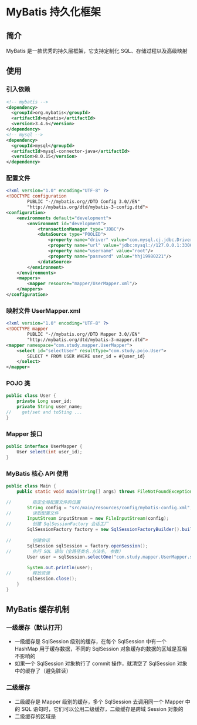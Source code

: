 # MyBatis 持久化框架

## 简介
MyBatis 是一款优秀的持久层框架，它支持定制化 SQL、存储过程以及高级映射

## 使用

### 引入依赖
```xml
<!-- mybatis -->
<dependency>
  <groupId>org.mybatis</groupId>
  <artifactId>mybatis</artifactId>
  <version>3.4.6</version>
</dependency>
<!-- mysql -->
<dependency>
  <groupId>mysql</groupId>
  <artifactId>mysql-connector-java</artifactId>
  <version>8.0.15</version>
</dependency>
```

### 配置文件
```xml
<?xml version="1.0" encoding="UTF-8" ?>
<!DOCTYPE configuration
        PUBLIC "-//mybatis.org//DTD Config 3.0//EN"
        "http://mybatis.org/dtd/mybatis-3-config.dtd">
<configuration>
    <environments default="development">
        <environment id="development">
            <transactionManager type="JDBC"/>
            <dataSource type="POOLED">
                <property name="driver" value="com.mysql.cj.jdbc.Driver"/>
                <property name="url" value="jdbc:mysql://127.0.0.1:3306/study"/>
                <property name="username" value="root"/>
                <property name="password" value="hhj19980221"/>
            </dataSource>
        </environment>
    </environments>
    <mappers>
        <mapper resource="mapper/UserMapper.xml"/>
    </mappers>
</configuration>
```

### 映射文件 UserMapper.xml
```xml
<?xml version="1.0" encoding="UTF-8" ?>
<!DOCTYPE mapper
        PUBLIC "-//mybatis.org//DTD Mapper 3.0//EN"
        "http://mybatis.org/dtd/mybatis-3-mapper.dtd">
<mapper namespace="com.study.mapper.UserMapper">
    <select id="selectUser" resultType="com.study.pojo.User">
        SELECT * FROM USER WHERE user_id = #{user_id}
    </select>
</mapper>
```

### POJO 类
```java
public class User {
    private Long user_id;
    private String user_name;
//    get/set and toSting ...    
}

```

### Mapper 接口
```java
public interface UserMapper {
    User select(int user_id);
}
```

### MyBatis 核心 API 使用
```java
public class Main {
    public static void main(String[] args) throws FileNotFoundException {

//        指定全局配置文件的位置
        String config = "src/main/resources/config/mybatis-config.xml";
//        读取配置文件
        InputStream inputStream = new FileInputStream(config);
//        创建 SqlSessionFactory 会话工厂
        SqlSessionFactory factory = new SqlSessionFactoryBuilder().build(inputStream);
        
//        创建会话
        SqlSession sqlSession = factory.openSession();
//        执行 SQL 语句（全路径类名.方法名, 参数）
        User user = sqlSession.selectOne("com.study.mapper.UserMapper.selectUser", 1);
        
        System.out.println(user);
//        释放资源
        sqlSession.close();
    }
}
```

## MyBatis 缓存机制
### 一级缓存（默认打开）
- 一级缓存是 SqlSession 级别的缓存，在每个 SqlSession 中有一个 HashMap 用于缓存数据，不同的 SqlSession 对象缓存的数据的区域是互相不影响的
- 如果一个 SqlSession 对象执行了 commit 操作，就清空了 SqlSession 对象中的缓存了（避免脏读）

### 二级缓存
- 二级缓存是 Mapper 级别的缓存，多个 SqlSession 去调用同一个 Mapper 中的 SQL 语句时，它们可以公用二级缓存，二级缓存是跨域 Session 对象的
- 二级缓存的区域是